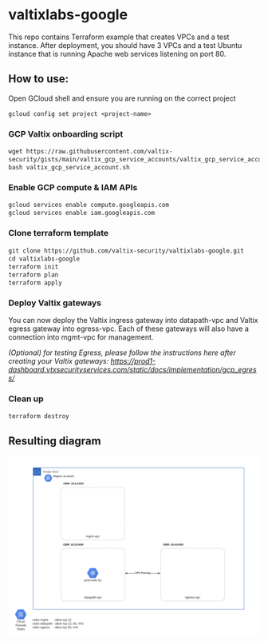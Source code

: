 # valtixlabs-google
This repo contains Terraform example that creates VPCs and a test instance.  After deployment, you should have 3 VPCs and a test Ubuntu instance that is running Apache web services listening on port 80.

## How to use:

Open GCloud shell and ensure you are running on the correct project
```
gcloud config set project <project-name>
```

### GCP Valtix onboarding script
```
wget https://raw.githubusercontent.com/valtix-security/gists/main/valtix_gcp_service_accounts/valtix_gcp_service_account.sh
bash valtix_gcp_service_account.sh
```

### Enable GCP compute & IAM APIs
```
gcloud services enable compute.googleapis.com
gcloud services enable iam.googleapis.com
```

### Clone terraform template
```
git clone https://github.com/valtix-security/valtixlabs-google.git
cd valtixlabs-google
terraform init
terraform plan
terraform apply
```

### Deploy Valtix gateways
You can now deploy the Valtix ingress gateway into datapath-vpc and Valtix egress gateway into egress-vpc.  Each of these gateways will also have a connection into mgmt-vpc for management.<br>

*(Optional) for testing Egress, please follow the instructions here after creating your Valtix gateways:
https://prod1-dashboard.vtxsecurityservices.com/static/docs/implementation/gcp_egress/*

### Clean up
```
terraform destroy
```
## Resulting diagram
<img src="https://raw.githubusercontent.com/valtix-security/valtixlabs-google/master/ValtixLabs-Google-diag.png">
